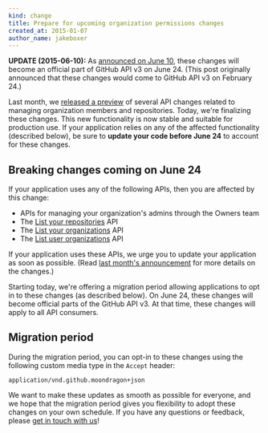 ```yaml
---
kind: change
title: Prepare for upcoming organization permissions changes
created_at: 2015-01-07
author_name: jakeboxer
---
```


**UPDATE (2015-06-10):** As [announced on June 10][2015-06-10-update], these changes will become an official part of GitHub API v3 on June 24. (This post originally announced that these changes would come to GitHub API v3 on February 24.)

Last month, we [released a preview][org-permissions-preview] of several API changes related to managing organization members and repositories. Today, we're finalizing these changes. This new functionality is now stable and suitable for production use. If your application relies on any of the affected functionality (described below), be sure to **update your code before June 24** to account for these changes.

## Breaking changes coming on June 24

If your application uses any of the following APIs, then you are affected by this change:

- APIs for managing your organization's admins through the Owners team
- The [List your repositories][list-your-repos] API
- The [List your organizations][list-your-organizations] API
- The [List user organizations][list-user-organizations] API

If your application uses these APIs, we urge you to update your application as soon as possible. (Read [last month's announcement][org-permissions-preview] for more details on the changes.)

Starting today, we're offering a migration period allowing applications to opt in to these changes (as described below). On June 24, these changes will become official parts of the GitHub API v3. At that time, these changes will apply to all API consumers.

## Migration period

During the migration period, you can opt-in to these changes using the following custom media type in the `Accept` header:

    application/vnd.github.moondragon+json

We want to make these updates as smooth as possible for everyone, and we hope that the migration period gives you flexibility to adopt these changes on your own schedule. If you have any questions or feedback, please [get in touch with us][contact]!

[org-permissions-preview]: /changes/2014-12-08-organization-permissions-api-preview/
[list-your-repos]: /v3/repos/#list-your-repositories
[list-user-organizations]: /v3/orgs/#list-user-organizations
[list-your-organizations]: /v3/orgs/#list-your-organizations
[contact]: https://github.com/contact?form[subject]=Organization+Permissions+API
[2015-06-10-update]: /changes/2015-06-10-breaking-changes-to-organization-permissions-coming-on-june-24/

